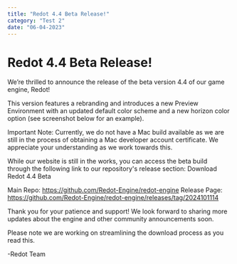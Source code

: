 ```yaml
---
title: "Redot 4.4 Beta Release!"
category: "Test 2"
date: "06-04-2023"
---
```


# Redot 4.4 Beta Release!

We’re thrilled to announce the release of the beta version 4.4 of our game engine, Redot!

This version features a rebranding and introduces a new Preview Environment with an updated default color scheme and a new horizon color option (see screenshot below for an example).

Important Note: Currently, we do not have a Mac build available as we are still in the process of obtaining a Mac developer account certificate. We appreciate your understanding as we work towards this.

While our website is still in the works, you can access the beta build through the following link to our repository's release section: Download Redot 4.4 Beta

Main Repo: https://github.com/Redot-Engine/redot-engine
Release Page: https://github.com/Redot-Engine/redot-engine/releases/tag/2024101114

Thank you for your patience and support! We look forward to sharing more updates about the engine and other community announcements soon.

Please note we are working on streamlining the download process as you read this.

-Redot Team
